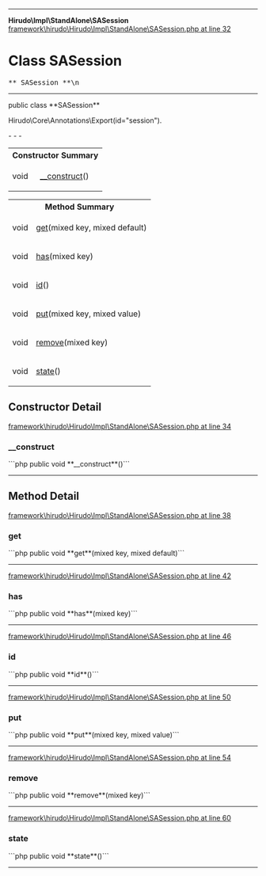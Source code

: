 - - -

**Hirudo\Impl\StandAlone\SASession**
<a href="https://github.com/JeyDotC/Hirudo-docs/blob/master/source/framework/hirudo/Hirudo/Impl/StandAlone/SASession.php.md#line32" class="location">framework\hirudo\Hirudo\Impl\StandAlone\SASession.php at line 32</a>

# Class SASession #

<pre class="tree">** SASession **\n</pre>

- - -

<p class="signature">public  class **SASession**</p>

<div class="comment" id="overview_description"><p></p></div>

<dl>
<dt>Hirudo\Core\Annotations\Export(id="session").</dt>
</dl>
- - -

<table id="summary_constructor">
<tr><th colspan="2">Constructor Summary</th></tr>
<tr>
<td class="type"> void</td>
<td class="description"><p class="name"><a href="#__construct()">__construct</a>()</p></td>
</tr>
</table>

<table id="summary_method">
<tr><th colspan="2">Method Summary</th></tr>
<tr>
<td class="type"> void</td>
<td class="description"><p class="name"><a href="#get()">get</a>(mixed key, mixed default)</p></td>
</tr>
<tr>
<td class="type"> void</td>
<td class="description"><p class="name"><a href="#has()">has</a>(mixed key)</p></td>
</tr>
<tr>
<td class="type"> void</td>
<td class="description"><p class="name"><a href="#id()">id</a>()</p></td>
</tr>
<tr>
<td class="type"> void</td>
<td class="description"><p class="name"><a href="#put()">put</a>(mixed key, mixed value)</p></td>
</tr>
<tr>
<td class="type"> void</td>
<td class="description"><p class="name"><a href="#remove()">remove</a>(mixed key)</p></td>
</tr>
<tr>
<td class="type"> void</td>
<td class="description"><p class="name"><a href="#state()">state</a>()</p></td>
</tr>
</table>

<h2 id="detail_method">Constructor Detail</h2>
<a href="https://github.com/JeyDotC/Hirudo-docs/blob/master/source/framework/hirudo/Hirudo/Impl/StandAlone/SASession.php.md#line34" class="location">framework\hirudo\Hirudo\Impl\StandAlone\SASession.php at line 34</a>

<h3 id="__construct()">__construct</h3>
```php
public  void **__construct**()```
<div class="details">
</div>

- - -

<h2 id="detail_method">Method Detail</h2>
<a href="https://github.com/JeyDotC/Hirudo-docs/blob/master/source/framework/hirudo/Hirudo/Impl/StandAlone/SASession.php.md#line38" class="location">framework\hirudo\Hirudo\Impl\StandAlone\SASession.php at line 38</a>

<h3 id="get()">get</h3>
```php
public  void **get**(mixed key, mixed default)```
<div class="details">
</div>

- - -

<a href="https://github.com/JeyDotC/Hirudo-docs/blob/master/source/framework/hirudo/Hirudo/Impl/StandAlone/SASession.php.md#line42" class="location">framework\hirudo\Hirudo\Impl\StandAlone\SASession.php at line 42</a>

<h3 id="has()">has</h3>
```php
public  void **has**(mixed key)```
<div class="details">
</div>

- - -

<a href="https://github.com/JeyDotC/Hirudo-docs/blob/master/source/framework/hirudo/Hirudo/Impl/StandAlone/SASession.php.md#line46" class="location">framework\hirudo\Hirudo\Impl\StandAlone\SASession.php at line 46</a>

<h3 id="id()">id</h3>
```php
public  void **id**()```
<div class="details">
</div>

- - -

<a href="https://github.com/JeyDotC/Hirudo-docs/blob/master/source/framework/hirudo/Hirudo/Impl/StandAlone/SASession.php.md#line50" class="location">framework\hirudo\Hirudo\Impl\StandAlone\SASession.php at line 50</a>

<h3 id="put()">put</h3>
```php
public  void **put**(mixed key, mixed value)```
<div class="details">
</div>

- - -

<a href="https://github.com/JeyDotC/Hirudo-docs/blob/master/source/framework/hirudo/Hirudo/Impl/StandAlone/SASession.php.md#line54" class="location">framework\hirudo\Hirudo\Impl\StandAlone\SASession.php at line 54</a>

<h3 id="remove()">remove</h3>
```php
public  void **remove**(mixed key)```
<div class="details">
</div>

- - -

<a href="https://github.com/JeyDotC/Hirudo-docs/blob/master/source/framework/hirudo/Hirudo/Impl/StandAlone/SASession.php.md#line60" class="location">framework\hirudo\Hirudo\Impl\StandAlone\SASession.php at line 60</a>

<h3 id="state()">state</h3>
```php
public  void **state**()```
<div class="details">
</div>

- - -

